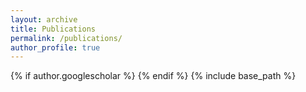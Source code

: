 ```yaml
---
layout: archive
title: Publications
permalink: /publications/
author_profile: true
---
```

{% if author.googlescholar %}
{% endif %}
{% include base_path %}
